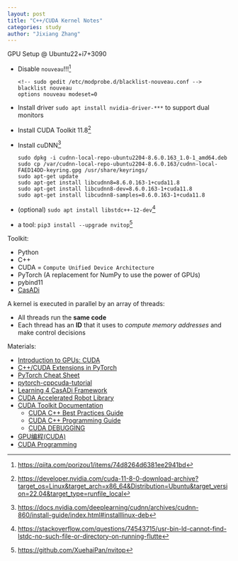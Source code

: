 ```yaml
---
layout: post
title: "C++/CUDA Kernel Notes"
categories: study
author: "Jixiang Zhang"
---
```


GPU Setup @ Ubuntu22+i7+3090

* Disable `nouveau`!!![^1]

  ```text
  <!-- sudo gedit /etc/modprobe.d/blacklist-nouveau.conf -->
  blacklist nouveau
  options nouveau modeset=0
  ```

* Install driver `sudo apt install nvidia-driver-***` to support dual monitors
* Install CUDA Toolkit 11.8[^2]
* Install cuDNN[^5]

  ```text
  sudo dpkg -i cudnn-local-repo-ubuntu2204-8.6.0.163_1.0-1_amd64.deb
  sudo cp /var/cudnn-local-repo-ubuntu2204-8.6.0.163/cudnn-local-FAED14DD-keyring.gpg /usr/share/keyrings/
  sudo apt-get update
  sudo apt-get install libcudnn8=8.6.0.163-1+cuda11.8
  sudo apt-get install libcudnn8-dev=8.6.0.163-1+cuda11.8
  sudo apt-get install libcudnn8-samples=8.6.0.163-1+cuda11.8
  ```

* (optional) `sudo apt install libstdc++-12-dev`[^3]
* a tool: `pip3 install --upgrade nvitop`[^4]

Toolkit:

* Python
* C++
* CUDA = `Compute Unified Device Architecture`
* PyTorch (A replacement for NumPy to use the power of GPUs)
* pybind11
* [CasADi](https://web.casadi.org/docs)

A kernel is executed in parallel by an array of threads:

* All threads run the **same code**
* Each thread has an **ID** that it uses to *compute memory addresses* and make control decisions

Materials:

* [Introduction to GPUs: CUDA](https://nyu-cds.github.io/python-gpu/02-cuda)
* [C++/CUDA Extensions in PyTorch](https://github.com/pytorch/extension-cpp)
* [PyTorch Cheat Sheet](https://pytorch.org/tutorials/beginner/ptcheat.html)
* [pytorch-cppcuda-tutorial](https://github.com/kwea123/pytorch-cppcuda-tutorial)
* [Learning 4 CasADi Framework](https://github.com/Tim-Salzmann/l4casadi)
* [CUDA Accelerated Robot Library](https://github.com/NVlabs/curobo)
* [CUDA Toolkit Documentation](https://docs.nvidia.com/cuda/#)
  * [CUDA C++ Best Practices Guide](https://docs.nvidia.com/cuda/cuda-c-best-practices-guide/index.html)
  * [CUDA C++ Programming Guide](https://docs.nvidia.com/cuda/cuda-c-programming-guide/index.html)
  * [CUDA DEBUGGING](https://leimao.github.io/downloads/blog/2022-05-25-Proper-CUDA-Error-Checking/cuda_training_series_cuda_debugging.pdf)
* [GPU编程(CUDA)](https://face2ai.com/program-blog/)
* [CUDA Programming](https://reference.wolfram.com/language/CUDALink/tutorial/Programming.html.zh)

[^1]: <https://qiita.com/porizou1/items/74d8264d6381ee2941bd>
[^2]: <https://developer.nvidia.com/cuda-11-8-0-download-archive?target_os=Linux&target_arch=x86_64&Distribution=Ubuntu&target_version=22.04&target_type=runfile_local>
[^3]: <https://stackoverflow.com/questions/74543715/usr-bin-ld-cannot-find-lstdc-no-such-file-or-directory-on-running-flutte>
[^4]: <https://github.com/XuehaiPan/nvitop>
[^5]: <https://docs.nvidia.com/deeplearning/cudnn/archives/cudnn-860/install-guide/index.html#installlinux-deb>
